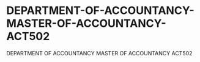 # DEPARTMENT-OF-ACCOUNTANCY-MASTER-OF-ACCOUNTANCY-ACT502
DEPARTMENT OF ACCOUNTANCY MASTER OF ACCOUNTANCY ACT502
